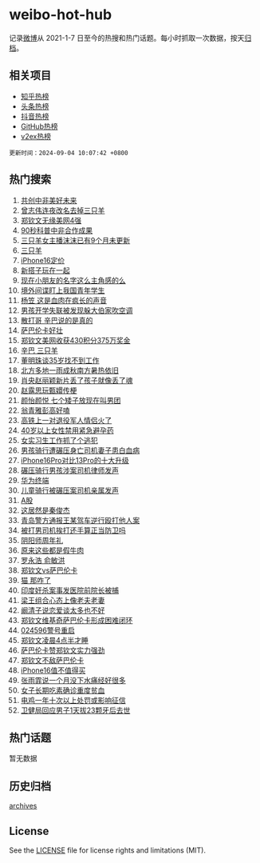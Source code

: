 # weibo-hot-hub

记录[微博](https://www.weibo.com)从 2021-1-7 日至今的热搜和热门话题。每小时抓取一次数据，按天[归档](archives)。

## 相关项目

- [知乎热榜](https://github.com/lonnyzhang423/zhihu-hot-hub)
- [头条热榜](https://github.com/lonnyzhang423/toutiao-hot-hub)
- [抖音热榜](https://github.com/lonnyzhang423/douyin-hot-hub)
- [GitHub热榜](https://github.com/lonnyzhang423/github-hot-hub)
- [v2ex热榜](https://github.com/lonnyzhang423/v2ex-hot-hub)


`更新时间：2024-09-04 10:07:42 +0800`

## 热门搜索

1. [共创中非美好未来](https://m.weibo.cn/search?containerid=100103type%3D1%26t%3D10%26q%3D%23%E5%85%B1%E5%88%9B%E4%B8%AD%E9%9D%9E%E7%BE%8E%E5%A5%BD%E6%9C%AA%E6%9D%A5%23&stream_entry_id=51&isnewpage=1&extparam=seat%3D1%26q%3D%2523%25E5%2585%25B1%25E5%2588%259B%25E4%25B8%25AD%25E9%259D%259E%25E7%25BE%258E%25E5%25A5%25BD%25E6%259C%25AA%25E6%259D%25A5%2523%26stream_entry_id%3D51%26pos%3D0%26c_type%3D51%26filter_type%3Drealtimehot%26cate%3D10103%26dgr%3D0%26display_time%3D1725415661%26pre_seqid%3D172541566129900558157)
1. [曾志伟连夜改名去掉三只羊](https://m.weibo.cn/search?containerid=100103type%3D1%26t%3D10%26q%3D%23%E6%9B%BE%E5%BF%97%E4%BC%9F%E8%BF%9E%E5%A4%9C%E6%94%B9%E5%90%8D%E5%8E%BB%E6%8E%89%E4%B8%89%E5%8F%AA%E7%BE%8A%23&stream_entry_id=31&isnewpage=1&extparam=seat%3D1%26stream_entry_id%3D31%26pos%3D0%26realpos%3D1%26lcate%3D5001%26band_rank%3D1%26filter_type%3Drealtimehot%26c_type%3D31%26dgr%3D0%26q%3D%2523%25E6%259B%25BE%25E5%25BF%2597%25E4%25BC%259F%25E8%25BF%259E%25E5%25A4%259C%25E6%2594%25B9%25E5%2590%258D%25E5%258E%25BB%25E6%258E%2589%25E4%25B8%2589%25E5%258F%25AA%25E7%25BE%258A%2523%26cate%3D5001%26flag%3D2%26display_time%3D1725415661%26pre_seqid%3D172541566129900558157)
1. [郑钦文无缘美网4强](https://m.weibo.cn/search?containerid=100103type%3D1%26t%3D10%26q%3D%23%E9%83%91%E9%92%A6%E6%96%87%E6%97%A0%E7%BC%98%E7%BE%8E%E7%BD%914%E5%BC%BA%23&stream_entry_id=31&isnewpage=1&extparam=seat%3D1%26stream_entry_id%3D31%26pos%3D1%26realpos%3D2%26lcate%3D5001%26band_rank%3D2%26filter_type%3Drealtimehot%26c_type%3D31%26dgr%3D0%26q%3D%2523%25E9%2583%2591%25E9%2592%25A6%25E6%2596%2587%25E6%2597%25A0%25E7%25BC%2598%25E7%25BE%258E%25E7%25BD%25914%25E5%25BC%25BA%2523%26cate%3D5001%26flag%3D2%26display_time%3D1725415661%26pre_seqid%3D172541566129900558157)
1. [90秒科普中非合作成果](https://m.weibo.cn/search?containerid=100103type%3D1%26t%3D10%26q%3D%2390%E7%A7%92%E7%A7%91%E6%99%AE%E4%B8%AD%E9%9D%9E%E5%90%88%E4%BD%9C%E6%88%90%E6%9E%9C%23&stream_entry_id=31&isnewpage=1&extparam=seat%3D1%26stream_entry_id%3D31%26pos%3D2%26realpos%3D3%26lcate%3D5001%26band_rank%3D3%26filter_type%3Drealtimehot%26c_type%3D31%26dgr%3D0%26q%3D%252390%25E7%25A7%2592%25E7%25A7%2591%25E6%2599%25AE%25E4%25B8%25AD%25E9%259D%259E%25E5%2590%2588%25E4%25BD%259C%25E6%2588%2590%25E6%259E%259C%2523%26cate%3D5001%26flag%3D0%26display_time%3D1725415661%26pre_seqid%3D172541566129900558157)
1. [三只羊女主播沫沫已有9个月未更新](https://m.weibo.cn/search?containerid=100103type%3D1%26t%3D10%26q%3D%23%E4%B8%89%E5%8F%AA%E7%BE%8A%E5%A5%B3%E4%B8%BB%E6%92%AD%E6%B2%AB%E6%B2%AB%E5%B7%B2%E6%9C%899%E4%B8%AA%E6%9C%88%E6%9C%AA%E6%9B%B4%E6%96%B0%23&stream_entry_id=31&isnewpage=1&extparam=seat%3D1%26stream_entry_id%3D31%26pos%3D3%26realpos%3D4%26lcate%3D5001%26band_rank%3D4%26filter_type%3Drealtimehot%26c_type%3D31%26dgr%3D0%26q%3D%2523%25E4%25B8%2589%25E5%258F%25AA%25E7%25BE%258A%25E5%25A5%25B3%25E4%25B8%25BB%25E6%2592%25AD%25E6%25B2%25AB%25E6%25B2%25AB%25E5%25B7%25B2%25E6%259C%25899%25E4%25B8%25AA%25E6%259C%2588%25E6%259C%25AA%25E6%259B%25B4%25E6%2596%25B0%2523%26cate%3D5001%26flag%3D2%26display_time%3D1725415661%26pre_seqid%3D172541566129900558157)
1. [三只羊](https://m.weibo.cn/search?containerid=100103type%3D1%26t%3D10%26q%3D%E4%B8%89%E5%8F%AA%E7%BE%8A&stream_entry_id=31&isnewpage=1&extparam=seat%3D1%26stream_entry_id%3D31%26pos%3D4%26realpos%3D5%26lcate%3D5001%26band_rank%3D5%26filter_type%3Drealtimehot%26c_type%3D31%26dgr%3D0%26q%3D%25E4%25B8%2589%25E5%258F%25AA%25E7%25BE%258A%26cate%3D5001%26flag%3D1%26display_time%3D1725415661%26pre_seqid%3D172541566129900558157)
1. [iPhone16定价](https://m.weibo.cn/search?containerid=100103type%3D1%26t%3D10%26q%3D%23iPhone16%E5%AE%9A%E4%BB%B7%23&stream_entry_id=31&isnewpage=1&extparam=seat%3D1%26stream_entry_id%3D31%26pos%3D5%26realpos%3D6%26lcate%3D5001%26band_rank%3D6%26filter_type%3Drealtimehot%26c_type%3D31%26dgr%3D0%26q%3D%2523iPhone16%25E5%25AE%259A%25E4%25BB%25B7%2523%26cate%3D5001%26flag%3D0%26display_time%3D1725415661%26pre_seqid%3D172541566129900558157)
1. [新搭子玩在一起](https://m.weibo.cn/search?containerid=100103type%3D1%26t%3D10%26q%3D%23%E6%96%B0%E6%90%AD%E5%AD%90%E7%8E%A9%E5%9C%A8%E4%B8%80%E8%B5%B7%23&stream_entry_id=31&isnewpage=1&extparam=seat%3D1%26stream_entry_id%3D31%26pos%3D6%26lcate%3D5001%26band_rank%3D7%26filter_type%3Drealtimehot%26q%3D%2523%25E6%2596%25B0%25E6%2590%25AD%25E5%25AD%2590%25E7%258E%25A9%25E5%259C%25A8%25E4%25B8%2580%25E8%25B5%25B7%2523%26c_type%3D31%26topic_ad%3D1%26adid%3D253172%26is_ad_pos%3D1%26cate%3D5001%26dgr%3D0%26display_time%3D1725415661%26pre_seqid%3D172541566129900558157)
1. [现在小朋友的名字这么主角感的么](https://m.weibo.cn/search?containerid=100103type%3D1%26t%3D10%26q%3D%23%E7%8E%B0%E5%9C%A8%E5%B0%8F%E6%9C%8B%E5%8F%8B%E7%9A%84%E5%90%8D%E5%AD%97%E8%BF%99%E4%B9%88%E4%B8%BB%E8%A7%92%E6%84%9F%E7%9A%84%E4%B9%88%23&stream_entry_id=31&isnewpage=1&extparam=seat%3D1%26stream_entry_id%3D31%26pos%3D7%26realpos%3D7%26lcate%3D5001%26band_rank%3D7%26filter_type%3Drealtimehot%26c_type%3D31%26dgr%3D0%26q%3D%2523%25E7%258E%25B0%25E5%259C%25A8%25E5%25B0%258F%25E6%259C%258B%25E5%258F%258B%25E7%259A%2584%25E5%2590%258D%25E5%25AD%2597%25E8%25BF%2599%25E4%25B9%2588%25E4%25B8%25BB%25E8%25A7%2592%25E6%2584%259F%25E7%259A%2584%25E4%25B9%2588%2523%26cate%3D5001%26flag%3D32768%26display_time%3D1725415661%26pre_seqid%3D172541566129900558157)
1. [境外间谍盯上我国青年学生](https://m.weibo.cn/search?containerid=100103type%3D1%26t%3D10%26q%3D%23%E5%A2%83%E5%A4%96%E9%97%B4%E8%B0%8D%E7%9B%AF%E4%B8%8A%E6%88%91%E5%9B%BD%E9%9D%92%E5%B9%B4%E5%AD%A6%E7%94%9F%23&stream_entry_id=31&isnewpage=1&extparam=seat%3D1%26stream_entry_id%3D31%26pos%3D8%26realpos%3D8%26lcate%3D5001%26band_rank%3D8%26filter_type%3Drealtimehot%26c_type%3D31%26dgr%3D0%26q%3D%2523%25E5%25A2%2583%25E5%25A4%2596%25E9%2597%25B4%25E8%25B0%258D%25E7%259B%25AF%25E4%25B8%258A%25E6%2588%2591%25E5%259B%25BD%25E9%259D%2592%25E5%25B9%25B4%25E5%25AD%25A6%25E7%2594%259F%2523%26cate%3D5001%26flag%3D1%26display_time%3D1725415661%26pre_seqid%3D172541566129900558157)
1. [杨笠 这是血肉在疯长的声音](https://m.weibo.cn/search?containerid=100103type%3D1%26t%3D10%26q%3D%E6%9D%A8%E7%AC%A0+%E8%BF%99%E6%98%AF%E8%A1%80%E8%82%89%E5%9C%A8%E7%96%AF%E9%95%BF%E7%9A%84%E5%A3%B0%E9%9F%B3&stream_entry_id=31&isnewpage=1&extparam=seat%3D1%26stream_entry_id%3D31%26pos%3D9%26realpos%3D9%26lcate%3D5001%26band_rank%3D9%26filter_type%3Drealtimehot%26c_type%3D31%26dgr%3D0%26q%3D%25E6%259D%25A8%25E7%25AC%25A0%2520%25E8%25BF%2599%25E6%2598%25AF%25E8%25A1%2580%25E8%2582%2589%25E5%259C%25A8%25E7%2596%25AF%25E9%2595%25BF%25E7%259A%2584%25E5%25A3%25B0%25E9%259F%25B3%26cate%3D5001%26flag%3D1%26display_time%3D1725415661%26pre_seqid%3D172541566129900558157)
1. [男孩开学失联被发现躲大伯家吹空调](https://m.weibo.cn/search?containerid=100103type%3D1%26t%3D10%26q%3D%23%E7%94%B7%E5%AD%A9%E5%BC%80%E5%AD%A6%E5%A4%B1%E8%81%94%E8%A2%AB%E5%8F%91%E7%8E%B0%E8%BA%B2%E5%A4%A7%E4%BC%AF%E5%AE%B6%E5%90%B9%E7%A9%BA%E8%B0%83%23&stream_entry_id=31&isnewpage=1&extparam=seat%3D1%26stream_entry_id%3D31%26pos%3D10%26realpos%3D10%26lcate%3D5001%26band_rank%3D10%26filter_type%3Drealtimehot%26c_type%3D31%26dgr%3D0%26q%3D%2523%25E7%2594%25B7%25E5%25AD%25A9%25E5%25BC%2580%25E5%25AD%25A6%25E5%25A4%25B1%25E8%2581%2594%25E8%25A2%25AB%25E5%258F%2591%25E7%258E%25B0%25E8%25BA%25B2%25E5%25A4%25A7%25E4%25BC%25AF%25E5%25AE%25B6%25E5%2590%25B9%25E7%25A9%25BA%25E8%25B0%2583%2523%26cate%3D5001%26flag%3D0%26display_time%3D1725415661%26pre_seqid%3D172541566129900558157)
1. [散打哥 辛巴说的是真的](https://m.weibo.cn/search?containerid=100103type%3D1%26t%3D10%26q%3D%E6%95%A3%E6%89%93%E5%93%A5+%E8%BE%9B%E5%B7%B4%E8%AF%B4%E7%9A%84%E6%98%AF%E7%9C%9F%E7%9A%84&stream_entry_id=31&isnewpage=1&extparam=seat%3D1%26stream_entry_id%3D31%26pos%3D11%26realpos%3D11%26lcate%3D5001%26band_rank%3D11%26filter_type%3Drealtimehot%26c_type%3D31%26dgr%3D0%26q%3D%25E6%2595%25A3%25E6%2589%2593%25E5%2593%25A5%2520%25E8%25BE%259B%25E5%25B7%25B4%25E8%25AF%25B4%25E7%259A%2584%25E6%2598%25AF%25E7%259C%259F%25E7%259A%2584%26cate%3D5001%26flag%3D1%26display_time%3D1725415661%26pre_seqid%3D172541566129900558157)
1. [萨巴伦卡好壮](https://m.weibo.cn/search?containerid=100103type%3D1%26t%3D10%26q%3D%23%E8%90%A8%E5%B7%B4%E4%BC%A6%E5%8D%A1%E5%A5%BD%E5%A3%AE%23&stream_entry_id=31&isnewpage=1&extparam=seat%3D1%26stream_entry_id%3D31%26pos%3D12%26realpos%3D12%26lcate%3D5001%26band_rank%3D12%26filter_type%3Drealtimehot%26c_type%3D31%26dgr%3D0%26q%3D%2523%25E8%2590%25A8%25E5%25B7%25B4%25E4%25BC%25A6%25E5%258D%25A1%25E5%25A5%25BD%25E5%25A3%25AE%2523%26cate%3D5001%26flag%3D0%26display_time%3D1725415661%26pre_seqid%3D172541566129900558157)
1. [郑钦文美网收获430积分375万奖金](https://m.weibo.cn/search?containerid=100103type%3D1%26t%3D10%26q%3D%23%E9%83%91%E9%92%A6%E6%96%87%E7%BE%8E%E7%BD%91%E6%94%B6%E8%8E%B7430%E7%A7%AF%E5%88%86375%E4%B8%87%E5%A5%96%E9%87%91%23&stream_entry_id=31&isnewpage=1&extparam=seat%3D1%26stream_entry_id%3D31%26pos%3D13%26realpos%3D13%26lcate%3D5001%26band_rank%3D13%26filter_type%3Drealtimehot%26c_type%3D31%26dgr%3D0%26q%3D%2523%25E9%2583%2591%25E9%2592%25A6%25E6%2596%2587%25E7%25BE%258E%25E7%25BD%2591%25E6%2594%25B6%25E8%258E%25B7430%25E7%25A7%25AF%25E5%2588%2586375%25E4%25B8%2587%25E5%25A5%2596%25E9%2587%2591%2523%26cate%3D5001%26flag%3D1%26display_time%3D1725415661%26pre_seqid%3D172541566129900558157)
1. [辛巴 三只羊](https://m.weibo.cn/search?containerid=100103type%3D1%26t%3D10%26q%3D%E8%BE%9B%E5%B7%B4+%E4%B8%89%E5%8F%AA%E7%BE%8A&stream_entry_id=31&isnewpage=1&extparam=seat%3D1%26stream_entry_id%3D31%26pos%3D14%26realpos%3D14%26lcate%3D5001%26band_rank%3D14%26filter_type%3Drealtimehot%26c_type%3D31%26dgr%3D0%26q%3D%25E8%25BE%259B%25E5%25B7%25B4%2520%25E4%25B8%2589%25E5%258F%25AA%25E7%25BE%258A%26cate%3D5001%26flag%3D1%26display_time%3D1725415661%26pre_seqid%3D172541566129900558157)
1. [董明珠谈35岁找不到工作](https://m.weibo.cn/search?containerid=100103type%3D1%26t%3D10%26q%3D%23%E8%91%A3%E6%98%8E%E7%8F%A0%E8%B0%8835%E5%B2%81%E6%89%BE%E4%B8%8D%E5%88%B0%E5%B7%A5%E4%BD%9C%23&stream_entry_id=31&isnewpage=1&extparam=seat%3D1%26stream_entry_id%3D31%26pos%3D15%26realpos%3D15%26lcate%3D5001%26band_rank%3D15%26filter_type%3Drealtimehot%26c_type%3D31%26dgr%3D0%26q%3D%2523%25E8%2591%25A3%25E6%2598%258E%25E7%258F%25A0%25E8%25B0%258835%25E5%25B2%2581%25E6%2589%25BE%25E4%25B8%258D%25E5%2588%25B0%25E5%25B7%25A5%25E4%25BD%259C%2523%26cate%3D5001%26flag%3D1%26display_time%3D1725415661%26pre_seqid%3D172541566129900558157)
1. [北方多地一雨成秋南方暑热依旧](https://m.weibo.cn/search?containerid=100103type%3D1%26t%3D10%26q%3D%23%E5%8C%97%E6%96%B9%E5%A4%9A%E5%9C%B0%E4%B8%80%E9%9B%A8%E6%88%90%E7%A7%8B%E5%8D%97%E6%96%B9%E6%9A%91%E7%83%AD%E4%BE%9D%E6%97%A7%23&stream_entry_id=31&isnewpage=1&extparam=seat%3D1%26stream_entry_id%3D31%26pos%3D16%26realpos%3D16%26lcate%3D5001%26band_rank%3D16%26filter_type%3Drealtimehot%26c_type%3D31%26dgr%3D0%26q%3D%2523%25E5%258C%2597%25E6%2596%25B9%25E5%25A4%259A%25E5%259C%25B0%25E4%25B8%2580%25E9%259B%25A8%25E6%2588%2590%25E7%25A7%258B%25E5%258D%2597%25E6%2596%25B9%25E6%259A%2591%25E7%2583%25AD%25E4%25BE%259D%25E6%2597%25A7%2523%26cate%3D5001%26flag%3D0%26display_time%3D1725415661%26pre_seqid%3D172541566129900558157)
1. [肖央赵丽颖新片丢了孩子就像丢了魂](https://m.weibo.cn/search?containerid=100103type%3D1%26t%3D10%26q%3D%E8%82%96%E5%A4%AE%E8%B5%B5%E4%B8%BD%E9%A2%96%E6%96%B0%E7%89%87%E4%B8%A2%E4%BA%86%E5%AD%A9%E5%AD%90%E5%B0%B1%E5%83%8F%E4%B8%A2%E4%BA%86%E9%AD%82&stream_entry_id=31&isnewpage=1&extparam=seat%3D1%26stream_entry_id%3D31%26pos%3D17%26realpos%3D17%26lcate%3D5001%26band_rank%3D17%26filter_type%3Drealtimehot%26c_type%3D31%26dgr%3D0%26q%3D%25E8%2582%2596%25E5%25A4%25AE%25E8%25B5%25B5%25E4%25B8%25BD%25E9%25A2%2596%25E6%2596%25B0%25E7%2589%2587%25E4%25B8%25A2%25E4%25BA%2586%25E5%25AD%25A9%25E5%25AD%2590%25E5%25B0%25B1%25E5%2583%258F%25E4%25B8%25A2%25E4%25BA%2586%25E9%25AD%2582%26cate%3D5001%26flag%3D1%26display_time%3D1725415661%26pre_seqid%3D172541566129900558157)
1. [赵露思玩甄嬛传梗](https://m.weibo.cn/search?containerid=100103type%3D1%26t%3D10%26q%3D%23%E8%B5%B5%E9%9C%B2%E6%80%9D%E7%8E%A9%E7%94%84%E5%AC%9B%E4%BC%A0%E6%A2%97%23&stream_entry_id=31&isnewpage=1&extparam=seat%3D1%26stream_entry_id%3D31%26pos%3D18%26realpos%3D18%26lcate%3D5001%26band_rank%3D18%26filter_type%3Drealtimehot%26c_type%3D31%26dgr%3D0%26q%3D%2523%25E8%25B5%25B5%25E9%259C%25B2%25E6%2580%259D%25E7%258E%25A9%25E7%2594%2584%25E5%25AC%259B%25E4%25BC%25A0%25E6%25A2%2597%2523%26cate%3D5001%26flag%3D1%26display_time%3D1725415661%26pre_seqid%3D172541566129900558157)
1. [颜怡颜悦 七个矮子放现在叫男团](https://m.weibo.cn/search?containerid=100103type%3D1%26t%3D10%26q%3D%E9%A2%9C%E6%80%A1%E9%A2%9C%E6%82%A6+%E4%B8%83%E4%B8%AA%E7%9F%AE%E5%AD%90%E6%94%BE%E7%8E%B0%E5%9C%A8%E5%8F%AB%E7%94%B7%E5%9B%A2&stream_entry_id=31&isnewpage=1&extparam=seat%3D1%26stream_entry_id%3D31%26pos%3D19%26realpos%3D19%26lcate%3D5001%26band_rank%3D19%26filter_type%3Drealtimehot%26c_type%3D31%26dgr%3D0%26q%3D%25E9%25A2%259C%25E6%2580%25A1%25E9%25A2%259C%25E6%2582%25A6%2520%25E4%25B8%2583%25E4%25B8%25AA%25E7%259F%25AE%25E5%25AD%2590%25E6%2594%25BE%25E7%258E%25B0%25E5%259C%25A8%25E5%258F%25AB%25E7%2594%25B7%25E5%259B%25A2%26cate%3D5001%26flag%3D0%26display_time%3D1725415661%26pre_seqid%3D172541566129900558157)
1. [翁青雅彭高好嗑](https://m.weibo.cn/search?containerid=100103type%3D1%26t%3D10%26q%3D%23%E7%BF%81%E9%9D%92%E9%9B%85%E5%BD%AD%E9%AB%98%E5%A5%BD%E5%97%91%23&stream_entry_id=31&isnewpage=1&extparam=seat%3D1%26stream_entry_id%3D31%26pos%3D20%26realpos%3D20%26lcate%3D5001%26band_rank%3D20%26filter_type%3Drealtimehot%26c_type%3D31%26dgr%3D0%26q%3D%2523%25E7%25BF%2581%25E9%259D%2592%25E9%259B%2585%25E5%25BD%25AD%25E9%25AB%2598%25E5%25A5%25BD%25E5%2597%2591%2523%26cate%3D5001%26flag%3D1%26display_time%3D1725415661%26pre_seqid%3D172541566129900558157)
1. [高铁上一对退役军人情侣火了](https://m.weibo.cn/search?containerid=100103type%3D1%26t%3D10%26q%3D%23%E9%AB%98%E9%93%81%E4%B8%8A%E4%B8%80%E5%AF%B9%E9%80%80%E5%BD%B9%E5%86%9B%E4%BA%BA%E6%83%85%E4%BE%A3%E7%81%AB%E4%BA%86%23&stream_entry_id=31&isnewpage=1&extparam=seat%3D1%26stream_entry_id%3D31%26pos%3D21%26realpos%3D21%26lcate%3D5001%26band_rank%3D21%26filter_type%3Drealtimehot%26c_type%3D31%26dgr%3D0%26q%3D%2523%25E9%25AB%2598%25E9%2593%2581%25E4%25B8%258A%25E4%25B8%2580%25E5%25AF%25B9%25E9%2580%2580%25E5%25BD%25B9%25E5%2586%259B%25E4%25BA%25BA%25E6%2583%2585%25E4%25BE%25A3%25E7%2581%25AB%25E4%25BA%2586%2523%26cate%3D5001%26flag%3D32768%26display_time%3D1725415661%26pre_seqid%3D172541566129900558157)
1. [40岁以上女性禁用紧急避孕药](https://m.weibo.cn/search?containerid=100103type%3D1%26t%3D10%26q%3D%2340%E5%B2%81%E4%BB%A5%E4%B8%8A%E5%A5%B3%E6%80%A7%E7%A6%81%E7%94%A8%E7%B4%A7%E6%80%A5%E9%81%BF%E5%AD%95%E8%8D%AF%23&stream_entry_id=31&isnewpage=1&extparam=seat%3D1%26stream_entry_id%3D31%26pos%3D22%26realpos%3D22%26lcate%3D5001%26band_rank%3D22%26filter_type%3Drealtimehot%26c_type%3D31%26dgr%3D0%26q%3D%252340%25E5%25B2%2581%25E4%25BB%25A5%25E4%25B8%258A%25E5%25A5%25B3%25E6%2580%25A7%25E7%25A6%2581%25E7%2594%25A8%25E7%25B4%25A7%25E6%2580%25A5%25E9%2581%25BF%25E5%25AD%2595%25E8%258D%25AF%2523%26cate%3D5001%26flag%3D2%26display_time%3D1725415661%26pre_seqid%3D172541566129900558157)
1. [女实习生工作抓了个逃犯](https://m.weibo.cn/search?containerid=100103type%3D1%26t%3D10%26q%3D%23%E5%A5%B3%E5%AE%9E%E4%B9%A0%E7%94%9F%E5%B7%A5%E4%BD%9C%E6%8A%93%E4%BA%86%E4%B8%AA%E9%80%83%E7%8A%AF%23&stream_entry_id=31&isnewpage=1&extparam=seat%3D1%26stream_entry_id%3D31%26pos%3D23%26realpos%3D23%26lcate%3D5001%26band_rank%3D23%26filter_type%3Drealtimehot%26c_type%3D31%26dgr%3D0%26q%3D%2523%25E5%25A5%25B3%25E5%25AE%259E%25E4%25B9%25A0%25E7%2594%259F%25E5%25B7%25A5%25E4%25BD%259C%25E6%258A%2593%25E4%25BA%2586%25E4%25B8%25AA%25E9%2580%2583%25E7%258A%25AF%2523%26cate%3D5001%26flag%3D1%26display_time%3D1725415661%26pre_seqid%3D172541566129900558157)
1. [男孩骑行遭碾压身亡司机妻子患白血病](https://m.weibo.cn/search?containerid=100103type%3D1%26t%3D10%26q%3D%23%E7%94%B7%E5%AD%A9%E9%AA%91%E8%A1%8C%E9%81%AD%E7%A2%BE%E5%8E%8B%E8%BA%AB%E4%BA%A1%E5%8F%B8%E6%9C%BA%E5%A6%BB%E5%AD%90%E6%82%A3%E7%99%BD%E8%A1%80%E7%97%85%23&stream_entry_id=31&isnewpage=1&extparam=seat%3D1%26stream_entry_id%3D31%26pos%3D24%26realpos%3D24%26lcate%3D5001%26band_rank%3D24%26filter_type%3Drealtimehot%26c_type%3D31%26dgr%3D0%26q%3D%2523%25E7%2594%25B7%25E5%25AD%25A9%25E9%25AA%2591%25E8%25A1%258C%25E9%2581%25AD%25E7%25A2%25BE%25E5%258E%258B%25E8%25BA%25AB%25E4%25BA%25A1%25E5%258F%25B8%25E6%259C%25BA%25E5%25A6%25BB%25E5%25AD%2590%25E6%2582%25A3%25E7%2599%25BD%25E8%25A1%2580%25E7%2597%2585%2523%26cate%3D5001%26flag%3D0%26display_time%3D1725415661%26pre_seqid%3D172541566129900558157)
1. [iPhone16Pro对比13Pro的十大升级](https://m.weibo.cn/search?containerid=100103type%3D1%26t%3D10%26q%3D%23iPhone16Pro%E5%AF%B9%E6%AF%9413Pro%E7%9A%84%E5%8D%81%E5%A4%A7%E5%8D%87%E7%BA%A7%23&stream_entry_id=31&isnewpage=1&extparam=seat%3D1%26stream_entry_id%3D31%26pos%3D25%26realpos%3D25%26lcate%3D5001%26band_rank%3D25%26filter_type%3Drealtimehot%26c_type%3D31%26dgr%3D0%26q%3D%2523iPhone16Pro%25E5%25AF%25B9%25E6%25AF%259413Pro%25E7%259A%2584%25E5%258D%2581%25E5%25A4%25A7%25E5%258D%2587%25E7%25BA%25A7%2523%26cate%3D5001%26flag%3D1%26display_time%3D1725415661%26pre_seqid%3D172541566129900558157)
1. [碾压骑行男孩涉案司机律师发声](https://m.weibo.cn/search?containerid=100103type%3D1%26t%3D10%26q%3D%23%E7%A2%BE%E5%8E%8B%E9%AA%91%E8%A1%8C%E7%94%B7%E5%AD%A9%E6%B6%89%E6%A1%88%E5%8F%B8%E6%9C%BA%E5%BE%8B%E5%B8%88%E5%8F%91%E5%A3%B0%23&stream_entry_id=31&isnewpage=1&extparam=seat%3D1%26stream_entry_id%3D31%26pos%3D26%26realpos%3D26%26lcate%3D5001%26band_rank%3D26%26filter_type%3Drealtimehot%26c_type%3D31%26dgr%3D0%26q%3D%2523%25E7%25A2%25BE%25E5%258E%258B%25E9%25AA%2591%25E8%25A1%258C%25E7%2594%25B7%25E5%25AD%25A9%25E6%25B6%2589%25E6%25A1%2588%25E5%258F%25B8%25E6%259C%25BA%25E5%25BE%258B%25E5%25B8%2588%25E5%258F%2591%25E5%25A3%25B0%2523%26cate%3D5001%26flag%3D0%26display_time%3D1725415661%26pre_seqid%3D172541566129900558157)
1. [华为终端](https://m.weibo.cn/search?containerid=100103type%3D1%26t%3D10%26q%3D%E5%8D%8E%E4%B8%BA%E7%BB%88%E7%AB%AF&stream_entry_id=31&isnewpage=1&extparam=seat%3D1%26stream_entry_id%3D31%26pos%3D27%26realpos%3D27%26lcate%3D5001%26band_rank%3D27%26filter_type%3Drealtimehot%26c_type%3D31%26dgr%3D0%26q%3D%25E5%258D%258E%25E4%25B8%25BA%25E7%25BB%2588%25E7%25AB%25AF%26cate%3D5001%26flag%3D1%26display_time%3D1725415661%26pre_seqid%3D172541566129900558157)
1. [儿童骑行被碾压案司机亲属发声](https://m.weibo.cn/search?containerid=100103type%3D1%26t%3D10%26q%3D%23%E5%84%BF%E7%AB%A5%E9%AA%91%E8%A1%8C%E8%A2%AB%E7%A2%BE%E5%8E%8B%E6%A1%88%E5%8F%B8%E6%9C%BA%E4%BA%B2%E5%B1%9E%E5%8F%91%E5%A3%B0%23&stream_entry_id=31&isnewpage=1&extparam=seat%3D1%26stream_entry_id%3D31%26pos%3D28%26realpos%3D28%26lcate%3D5001%26band_rank%3D28%26filter_type%3Drealtimehot%26c_type%3D31%26dgr%3D0%26q%3D%2523%25E5%2584%25BF%25E7%25AB%25A5%25E9%25AA%2591%25E8%25A1%258C%25E8%25A2%25AB%25E7%25A2%25BE%25E5%258E%258B%25E6%25A1%2588%25E5%258F%25B8%25E6%259C%25BA%25E4%25BA%25B2%25E5%25B1%259E%25E5%258F%2591%25E5%25A3%25B0%2523%26cate%3D5001%26flag%3D0%26display_time%3D1725415661%26pre_seqid%3D172541566129900558157)
1. [A股](https://m.weibo.cn/search?containerid=100103type%3D1%26t%3D10%26q%3DA%E8%82%A1&stream_entry_id=31&isnewpage=1&extparam=seat%3D1%26stream_entry_id%3D31%26pos%3D29%26realpos%3D29%26lcate%3D5001%26band_rank%3D29%26filter_type%3Drealtimehot%26c_type%3D31%26dgr%3D0%26q%3DA%25E8%2582%25A1%26cate%3D5001%26flag%3D1%26display_time%3D1725415661%26pre_seqid%3D172541566129900558157)
1. [这居然是秦俊杰](https://m.weibo.cn/search?containerid=100103type%3D1%26t%3D10%26q%3D%E8%BF%99%E5%B1%85%E7%84%B6%E6%98%AF%E7%A7%A6%E4%BF%8A%E6%9D%B0&stream_entry_id=31&isnewpage=1&extparam=seat%3D1%26stream_entry_id%3D31%26pos%3D30%26realpos%3D30%26lcate%3D5001%26band_rank%3D30%26filter_type%3Drealtimehot%26c_type%3D31%26dgr%3D0%26q%3D%25E8%25BF%2599%25E5%25B1%2585%25E7%2584%25B6%25E6%2598%25AF%25E7%25A7%25A6%25E4%25BF%258A%25E6%259D%25B0%26cate%3D5001%26flag%3D0%26display_time%3D1725415661%26pre_seqid%3D172541566129900558157)
1. [青岛警方通报王某驾车逆行殴打他人案](https://m.weibo.cn/search?containerid=100103type%3D1%26t%3D10%26q%3D%23%E9%9D%92%E5%B2%9B%E8%AD%A6%E6%96%B9%E9%80%9A%E6%8A%A5%E7%8E%8B%E6%9F%90%E9%A9%BE%E8%BD%A6%E9%80%86%E8%A1%8C%E6%AE%B4%E6%89%93%E4%BB%96%E4%BA%BA%E6%A1%88%23&stream_entry_id=31&isnewpage=1&extparam=seat%3D1%26stream_entry_id%3D31%26pos%3D31%26realpos%3D31%26lcate%3D5001%26band_rank%3D31%26filter_type%3Drealtimehot%26c_type%3D31%26dgr%3D0%26q%3D%2523%25E9%259D%2592%25E5%25B2%259B%25E8%25AD%25A6%25E6%2596%25B9%25E9%2580%259A%25E6%258A%25A5%25E7%258E%258B%25E6%259F%2590%25E9%25A9%25BE%25E8%25BD%25A6%25E9%2580%2586%25E8%25A1%258C%25E6%25AE%25B4%25E6%2589%2593%25E4%25BB%2596%25E4%25BA%25BA%25E6%25A1%2588%2523%26cate%3D5001%26flag%3D0%26display_time%3D1725415661%26pre_seqid%3D172541566129900558157)
1. [被打男司机挨打还手算正当防卫吗](https://m.weibo.cn/search?containerid=100103type%3D1%26t%3D10%26q%3D%23%E8%A2%AB%E6%89%93%E7%94%B7%E5%8F%B8%E6%9C%BA%E6%8C%A8%E6%89%93%E8%BF%98%E6%89%8B%E7%AE%97%E6%AD%A3%E5%BD%93%E9%98%B2%E5%8D%AB%E5%90%97%23&stream_entry_id=31&isnewpage=1&extparam=seat%3D1%26stream_entry_id%3D31%26pos%3D32%26realpos%3D32%26lcate%3D5001%26band_rank%3D32%26filter_type%3Drealtimehot%26c_type%3D31%26dgr%3D0%26q%3D%2523%25E8%25A2%25AB%25E6%2589%2593%25E7%2594%25B7%25E5%258F%25B8%25E6%259C%25BA%25E6%258C%25A8%25E6%2589%2593%25E8%25BF%2598%25E6%2589%258B%25E7%25AE%2597%25E6%25AD%25A3%25E5%25BD%2593%25E9%2598%25B2%25E5%258D%25AB%25E5%2590%2597%2523%26cate%3D5001%26flag%3D0%26display_time%3D1725415661%26pre_seqid%3D172541566129900558157)
1. [阴阳师周年礼](https://m.weibo.cn/search?containerid=100103type%3D1%26t%3D10%26q%3D%E9%98%B4%E9%98%B3%E5%B8%88%E5%91%A8%E5%B9%B4%E7%A4%BC&stream_entry_id=31&isnewpage=1&extparam=seat%3D1%26stream_entry_id%3D31%26pos%3D33%26realpos%3D33%26lcate%3D5001%26band_rank%3D33%26filter_type%3Drealtimehot%26c_type%3D31%26dgr%3D0%26q%3D%25E9%2598%25B4%25E9%2598%25B3%25E5%25B8%2588%25E5%2591%25A8%25E5%25B9%25B4%25E7%25A4%25BC%26cate%3D5001%26flag%3D1%26display_time%3D1725415661%26pre_seqid%3D172541566129900558157)
1. [原来这些都是假牛肉](https://m.weibo.cn/search?containerid=100103type%3D1%26t%3D10%26q%3D%23%E5%8E%9F%E6%9D%A5%E8%BF%99%E4%BA%9B%E9%83%BD%E6%98%AF%E5%81%87%E7%89%9B%E8%82%89%23&stream_entry_id=31&isnewpage=1&extparam=seat%3D1%26stream_entry_id%3D31%26pos%3D34%26realpos%3D34%26lcate%3D5001%26band_rank%3D34%26filter_type%3Drealtimehot%26c_type%3D31%26dgr%3D0%26q%3D%2523%25E5%258E%259F%25E6%259D%25A5%25E8%25BF%2599%25E4%25BA%259B%25E9%2583%25BD%25E6%2598%25AF%25E5%2581%2587%25E7%2589%259B%25E8%2582%2589%2523%26cate%3D5001%26flag%3D1%26display_time%3D1725415661%26pre_seqid%3D172541566129900558157)
1. [罗永浩 俞敏洪](https://m.weibo.cn/search?containerid=100103type%3D1%26t%3D10%26q%3D%E7%BD%97%E6%B0%B8%E6%B5%A9+%E4%BF%9E%E6%95%8F%E6%B4%AA&stream_entry_id=31&isnewpage=1&extparam=seat%3D1%26stream_entry_id%3D31%26pos%3D35%26realpos%3D35%26lcate%3D5001%26band_rank%3D35%26filter_type%3Drealtimehot%26c_type%3D31%26dgr%3D0%26q%3D%25E7%25BD%2597%25E6%25B0%25B8%25E6%25B5%25A9%2520%25E4%25BF%259E%25E6%2595%258F%25E6%25B4%25AA%26cate%3D5001%26flag%3D1%26display_time%3D1725415661%26pre_seqid%3D172541566129900558157)
1. [郑钦文vs萨巴伦卡](https://m.weibo.cn/search?containerid=100103type%3D1%26t%3D10%26q%3D%23%E9%83%91%E9%92%A6%E6%96%87vs%E8%90%A8%E5%B7%B4%E4%BC%A6%E5%8D%A1%23&stream_entry_id=31&isnewpage=1&extparam=seat%3D1%26stream_entry_id%3D31%26pos%3D36%26realpos%3D36%26lcate%3D5001%26band_rank%3D36%26filter_type%3Drealtimehot%26c_type%3D31%26dgr%3D0%26q%3D%2523%25E9%2583%2591%25E9%2592%25A6%25E6%2596%2587vs%25E8%2590%25A8%25E5%25B7%25B4%25E4%25BC%25A6%25E5%258D%25A1%2523%26cate%3D5001%26flag%3D0%26display_time%3D1725415661%26pre_seqid%3D172541566129900558157)
1. [猫 那咋了](https://m.weibo.cn/search?containerid=100103type%3D1%26t%3D10%26q%3D%E7%8C%AB+%E9%82%A3%E5%92%8B%E4%BA%86&stream_entry_id=31&isnewpage=1&extparam=seat%3D1%26stream_entry_id%3D31%26pos%3D37%26realpos%3D37%26lcate%3D5001%26band_rank%3D37%26filter_type%3Drealtimehot%26c_type%3D31%26dgr%3D0%26q%3D%25E7%258C%25AB%2520%25E9%2582%25A3%25E5%2592%258B%25E4%25BA%2586%26cate%3D5001%26flag%3D0%26display_time%3D1725415661%26pre_seqid%3D172541566129900558157)
1. [印度奸杀案事发医院前院长被捕](https://m.weibo.cn/search?containerid=100103type%3D1%26t%3D10%26q%3D%23%E5%8D%B0%E5%BA%A6%E5%A5%B8%E6%9D%80%E6%A1%88%E4%BA%8B%E5%8F%91%E5%8C%BB%E9%99%A2%E5%89%8D%E9%99%A2%E9%95%BF%E8%A2%AB%E6%8D%95%23&stream_entry_id=31&isnewpage=1&extparam=seat%3D1%26stream_entry_id%3D31%26pos%3D38%26realpos%3D38%26lcate%3D5001%26band_rank%3D38%26filter_type%3Drealtimehot%26c_type%3D31%26dgr%3D0%26q%3D%2523%25E5%258D%25B0%25E5%25BA%25A6%25E5%25A5%25B8%25E6%259D%2580%25E6%25A1%2588%25E4%25BA%258B%25E5%258F%2591%25E5%258C%25BB%25E9%2599%25A2%25E5%2589%258D%25E9%2599%25A2%25E9%2595%25BF%25E8%25A2%25AB%25E6%258D%2595%2523%26cate%3D5001%26flag%3D1%26display_time%3D1725415661%26pre_seqid%3D172541566129900558157)
1. [梁王组合心态上像老夫老妻](https://m.weibo.cn/search?containerid=100103type%3D1%26t%3D10%26q%3D%23%E6%A2%81%E7%8E%8B%E7%BB%84%E5%90%88%E5%BF%83%E6%80%81%E4%B8%8A%E5%83%8F%E8%80%81%E5%A4%AB%E8%80%81%E5%A6%BB%23&stream_entry_id=31&isnewpage=1&extparam=seat%3D1%26stream_entry_id%3D31%26pos%3D39%26realpos%3D39%26lcate%3D5001%26band_rank%3D39%26filter_type%3Drealtimehot%26c_type%3D31%26dgr%3D0%26q%3D%2523%25E6%25A2%2581%25E7%258E%258B%25E7%25BB%2584%25E5%2590%2588%25E5%25BF%2583%25E6%2580%2581%25E4%25B8%258A%25E5%2583%258F%25E8%2580%2581%25E5%25A4%25AB%25E8%2580%2581%25E5%25A6%25BB%2523%26cate%3D5001%26flag%3D1%26display_time%3D1725415661%26pre_seqid%3D172541566129900558157)
1. [阚清子说恋爱谈太多也不好](https://m.weibo.cn/search?containerid=100103type%3D1%26t%3D10%26q%3D%23%E9%98%9A%E6%B8%85%E5%AD%90%E8%AF%B4%E6%81%8B%E7%88%B1%E8%B0%88%E5%A4%AA%E5%A4%9A%E4%B9%9F%E4%B8%8D%E5%A5%BD%23&stream_entry_id=31&isnewpage=1&extparam=seat%3D1%26stream_entry_id%3D31%26pos%3D40%26realpos%3D40%26lcate%3D5001%26band_rank%3D40%26filter_type%3Drealtimehot%26c_type%3D31%26dgr%3D0%26q%3D%2523%25E9%2598%259A%25E6%25B8%2585%25E5%25AD%2590%25E8%25AF%25B4%25E6%2581%258B%25E7%2588%25B1%25E8%25B0%2588%25E5%25A4%25AA%25E5%25A4%259A%25E4%25B9%259F%25E4%25B8%258D%25E5%25A5%25BD%2523%26cate%3D5001%26flag%3D0%26display_time%3D1725415661%26pre_seqid%3D172541566129900558157)
1. [郑钦文维基奇萨巴伦卡形成困难闭环](https://m.weibo.cn/search?containerid=100103type%3D1%26t%3D10%26q%3D%23%E9%83%91%E9%92%A6%E6%96%87%E7%BB%B4%E5%9F%BA%E5%A5%87%E8%90%A8%E5%B7%B4%E4%BC%A6%E5%8D%A1%E5%BD%A2%E6%88%90%E5%9B%B0%E9%9A%BE%E9%97%AD%E7%8E%AF%23&stream_entry_id=31&isnewpage=1&extparam=seat%3D1%26stream_entry_id%3D31%26pos%3D41%26realpos%3D41%26lcate%3D5001%26band_rank%3D41%26filter_type%3Drealtimehot%26c_type%3D31%26dgr%3D0%26q%3D%2523%25E9%2583%2591%25E9%2592%25A6%25E6%2596%2587%25E7%25BB%25B4%25E5%259F%25BA%25E5%25A5%2587%25E8%2590%25A8%25E5%25B7%25B4%25E4%25BC%25A6%25E5%258D%25A1%25E5%25BD%25A2%25E6%2588%2590%25E5%259B%25B0%25E9%259A%25BE%25E9%2597%25AD%25E7%258E%25AF%2523%26cate%3D5001%26flag%3D1%26display_time%3D1725415661%26pre_seqid%3D172541566129900558157)
1. [024596警号重启](https://m.weibo.cn/search?containerid=100103type%3D1%26t%3D10%26q%3D%23024596%E8%AD%A6%E5%8F%B7%E9%87%8D%E5%90%AF%23&stream_entry_id=31&isnewpage=1&extparam=seat%3D1%26stream_entry_id%3D31%26pos%3D42%26realpos%3D42%26lcate%3D5001%26band_rank%3D42%26filter_type%3Drealtimehot%26c_type%3D31%26dgr%3D0%26q%3D%2523024596%25E8%25AD%25A6%25E5%258F%25B7%25E9%2587%258D%25E5%2590%25AF%2523%26cate%3D5001%26flag%3D0%26display_time%3D1725415661%26pre_seqid%3D172541566129900558157)
1. [郑钦文凌晨4点半才睡](https://m.weibo.cn/search?containerid=100103type%3D1%26t%3D10%26q%3D%23%E9%83%91%E9%92%A6%E6%96%87%E5%87%8C%E6%99%A84%E7%82%B9%E5%8D%8A%E6%89%8D%E7%9D%A1%23&stream_entry_id=31&isnewpage=1&extparam=seat%3D1%26stream_entry_id%3D31%26pos%3D43%26realpos%3D43%26lcate%3D5001%26band_rank%3D43%26filter_type%3Drealtimehot%26c_type%3D31%26dgr%3D0%26q%3D%2523%25E9%2583%2591%25E9%2592%25A6%25E6%2596%2587%25E5%2587%258C%25E6%2599%25A84%25E7%2582%25B9%25E5%258D%258A%25E6%2589%258D%25E7%259D%25A1%2523%26cate%3D5001%26flag%3D1%26display_time%3D1725415661%26pre_seqid%3D172541566129900558157)
1. [萨巴伦卡赞郑钦文实力强劲](https://m.weibo.cn/search?containerid=100103type%3D1%26t%3D10%26q%3D%23%E8%90%A8%E5%B7%B4%E4%BC%A6%E5%8D%A1%E8%B5%9E%E9%83%91%E9%92%A6%E6%96%87%E5%AE%9E%E5%8A%9B%E5%BC%BA%E5%8A%B2%23&stream_entry_id=31&isnewpage=1&extparam=seat%3D1%26stream_entry_id%3D31%26pos%3D44%26realpos%3D44%26lcate%3D5001%26band_rank%3D44%26filter_type%3Drealtimehot%26c_type%3D31%26dgr%3D0%26q%3D%2523%25E8%2590%25A8%25E5%25B7%25B4%25E4%25BC%25A6%25E5%258D%25A1%25E8%25B5%259E%25E9%2583%2591%25E9%2592%25A6%25E6%2596%2587%25E5%25AE%259E%25E5%258A%259B%25E5%25BC%25BA%25E5%258A%25B2%2523%26cate%3D5001%26flag%3D1%26display_time%3D1725415661%26pre_seqid%3D172541566129900558157)
1. [郑钦文不敌萨巴伦卡](https://m.weibo.cn/search?containerid=100103type%3D1%26t%3D10%26q%3D%23%E9%83%91%E9%92%A6%E6%96%87%E4%B8%8D%E6%95%8C%E8%90%A8%E5%B7%B4%E4%BC%A6%E5%8D%A1%23&stream_entry_id=31&isnewpage=1&extparam=seat%3D1%26stream_entry_id%3D31%26pos%3D45%26realpos%3D45%26lcate%3D5001%26band_rank%3D45%26filter_type%3Drealtimehot%26c_type%3D31%26dgr%3D0%26q%3D%2523%25E9%2583%2591%25E9%2592%25A6%25E6%2596%2587%25E4%25B8%258D%25E6%2595%258C%25E8%2590%25A8%25E5%25B7%25B4%25E4%25BC%25A6%25E5%258D%25A1%2523%26cate%3D5001%26flag%3D0%26display_time%3D1725415661%26pre_seqid%3D172541566129900558157)
1. [iPhone16值不值得买](https://m.weibo.cn/search?containerid=100103type%3D1%26t%3D10%26q%3D%23iPhone16%E5%80%BC%E4%B8%8D%E5%80%BC%E5%BE%97%E4%B9%B0%23&stream_entry_id=31&isnewpage=1&extparam=seat%3D1%26stream_entry_id%3D31%26pos%3D46%26realpos%3D46%26lcate%3D5001%26band_rank%3D46%26filter_type%3Drealtimehot%26c_type%3D31%26dgr%3D0%26q%3D%2523iPhone16%25E5%2580%25BC%25E4%25B8%258D%25E5%2580%25BC%25E5%25BE%2597%25E4%25B9%25B0%2523%26cate%3D5001%26flag%3D1%26display_time%3D1725415661%26pre_seqid%3D172541566129900558157)
1. [张雨霏说一个月没下水痛经好很多](https://m.weibo.cn/search?containerid=100103type%3D1%26t%3D10%26q%3D%23%E5%BC%A0%E9%9B%A8%E9%9C%8F%E8%AF%B4%E4%B8%80%E4%B8%AA%E6%9C%88%E6%B2%A1%E4%B8%8B%E6%B0%B4%E7%97%9B%E7%BB%8F%E5%A5%BD%E5%BE%88%E5%A4%9A%23&stream_entry_id=31&isnewpage=1&extparam=seat%3D1%26stream_entry_id%3D31%26pos%3D47%26realpos%3D47%26lcate%3D5001%26band_rank%3D47%26filter_type%3Drealtimehot%26c_type%3D31%26dgr%3D0%26q%3D%2523%25E5%25BC%25A0%25E9%259B%25A8%25E9%259C%258F%25E8%25AF%25B4%25E4%25B8%2580%25E4%25B8%25AA%25E6%259C%2588%25E6%25B2%25A1%25E4%25B8%258B%25E6%25B0%25B4%25E7%2597%259B%25E7%25BB%258F%25E5%25A5%25BD%25E5%25BE%2588%25E5%25A4%259A%2523%26cate%3D5001%26flag%3D0%26display_time%3D1725415661%26pre_seqid%3D172541566129900558157)
1. [女子长期吃素确诊重度贫血](https://m.weibo.cn/search?containerid=100103type%3D1%26t%3D10%26q%3D%23%E5%A5%B3%E5%AD%90%E9%95%BF%E6%9C%9F%E5%90%83%E7%B4%A0%E7%A1%AE%E8%AF%8A%E9%87%8D%E5%BA%A6%E8%B4%AB%E8%A1%80%23&stream_entry_id=31&isnewpage=1&extparam=seat%3D1%26stream_entry_id%3D31%26pos%3D48%26realpos%3D48%26lcate%3D5001%26band_rank%3D48%26filter_type%3Drealtimehot%26c_type%3D31%26dgr%3D0%26q%3D%2523%25E5%25A5%25B3%25E5%25AD%2590%25E9%2595%25BF%25E6%259C%259F%25E5%2590%2583%25E7%25B4%25A0%25E7%25A1%25AE%25E8%25AF%258A%25E9%2587%258D%25E5%25BA%25A6%25E8%25B4%25AB%25E8%25A1%2580%2523%26cate%3D5001%26flag%3D1%26display_time%3D1725415661%26pre_seqid%3D172541566129900558157)
1. [电鸡一年十次以上处罚或影响征信](https://m.weibo.cn/search?containerid=100103type%3D1%26t%3D10%26q%3D%23%E7%94%B5%E9%B8%A1%E4%B8%80%E5%B9%B4%E5%8D%81%E6%AC%A1%E4%BB%A5%E4%B8%8A%E5%A4%84%E7%BD%9A%E6%88%96%E5%BD%B1%E5%93%8D%E5%BE%81%E4%BF%A1%23&stream_entry_id=31&isnewpage=1&extparam=seat%3D1%26stream_entry_id%3D31%26pos%3D49%26realpos%3D49%26lcate%3D5001%26band_rank%3D49%26filter_type%3Drealtimehot%26c_type%3D31%26dgr%3D0%26q%3D%2523%25E7%2594%25B5%25E9%25B8%25A1%25E4%25B8%2580%25E5%25B9%25B4%25E5%258D%2581%25E6%25AC%25A1%25E4%25BB%25A5%25E4%25B8%258A%25E5%25A4%2584%25E7%25BD%259A%25E6%2588%2596%25E5%25BD%25B1%25E5%2593%258D%25E5%25BE%2581%25E4%25BF%25A1%2523%26cate%3D5001%26flag%3D0%26display_time%3D1725415661%26pre_seqid%3D172541566129900558157)
1. [卫健局回应男子1天拔23颗牙后去世](https://m.weibo.cn/search?containerid=100103type%3D1%26t%3D10%26q%3D%23%E5%8D%AB%E5%81%A5%E5%B1%80%E5%9B%9E%E5%BA%94%E7%94%B7%E5%AD%901%E5%A4%A9%E6%8B%9423%E9%A2%97%E7%89%99%E5%90%8E%E5%8E%BB%E4%B8%96%23&stream_entry_id=31&isnewpage=1&extparam=seat%3D1%26stream_entry_id%3D31%26pos%3D50%26realpos%3D50%26lcate%3D5001%26band_rank%3D50%26filter_type%3Drealtimehot%26c_type%3D31%26dgr%3D0%26q%3D%2523%25E5%258D%25AB%25E5%2581%25A5%25E5%25B1%2580%25E5%259B%259E%25E5%25BA%2594%25E7%2594%25B7%25E5%25AD%25901%25E5%25A4%25A9%25E6%258B%259423%25E9%25A2%2597%25E7%2589%2599%25E5%2590%258E%25E5%258E%25BB%25E4%25B8%2596%2523%26cate%3D5001%26flag%3D0%26display_time%3D1725415661%26pre_seqid%3D172541566129900558157)

## 热门话题

暂无数据

## 历史归档

[archives](archives)

## License

See the [LICENSE](LICENSE) file for license rights and limitations (MIT).
